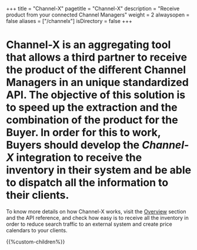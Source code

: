 +++
title = "Channel-X"
pagetitle = "Channel-X"
description = "Receive product from your connected Channel Managers"
weight = 2
alwaysopen = false
aliases = ["/channelx"]
isDirectory = false
+++

Channel-X is an aggregating tool that allows a third partner to receive the product of the different Channel Managers in an unique standardized API. The objective of this solution is to **speed up** the extraction and the combination of the product for the Buyer. In order for this to work, Buyers should develop the *Channel-X* integration to receive the inventory in their system and be able to dispatch all the information to their clients.
=======


To know more details on how Channel-X works, visit the [Overview](./overview) section and the API reference, and check how easy is to receive all the inventory in order to reduce search traffic to an external system and create price calendars to your clients.

{{%custom-children%}}


